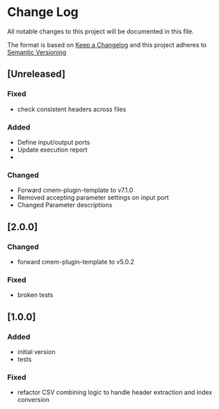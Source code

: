 # Change Log

All notable changes to this project will be documented in this file.

The format is based on [Keep a Changelog](http://keepachangelog.com/) and this project adheres to [Semantic Versioning](https://semver.org/)

## [Unreleased]

### Fixed

- check consistent headers across files

### Added

- Define input/output ports
- Update execution report
- 
### Changed

- Forward cmem-plugin-template to v7.1.0
- Removed accepting parameter settings on input port
- Changed Parameter descriptions


## [2.0.0]

### Changed

- forward cmem-plugin-template to v5.0.2

### Fixed

- broken tests

## [1.0.0]

### Added

- initial version
- tests

### Fixed

- refactor CSV combining logic to handle header extraction and index conversion
